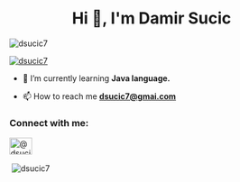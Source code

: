 
<h1 align="center">Hi 👋, I'm Damir Sucic</h1>
<p align="left"> <img src="https://komarev.com/ghpvc/?username=dsucic7&label=Profile%20views&color=0e75b6&style=flat" alt="dsucic7" /> </p>

<p align="left"> <a href="https://github.com/ryo-ma/github-profile-trophy"><img src="https://github-profile-trophy.vercel.app/?username=dsucic7" alt="dsucic7" /></a> </p>

- 🌱 I’m currently learning **Java language.**

- 📫 How to reach me **dsucic7@gmai.com**

<h3 align="left">Connect with me:</h3>
<p align="left">
<a href="https://www.youtube.com/c/@dsucic7" target="blank"><img align="center" src="https://raw.githubusercontent.com/rahuldkjain/github-profile-readme-generator/master/src/images/icons/Social/youtube.svg" alt="@dsucic7" height="30" width="40" /></a>
</p>

<p>&nbsp;<img align="center" src="https://github-readme-stats.vercel.app/api?username=dsucic7&show_icons=true&locale=en" alt="dsucic7" /></p>
